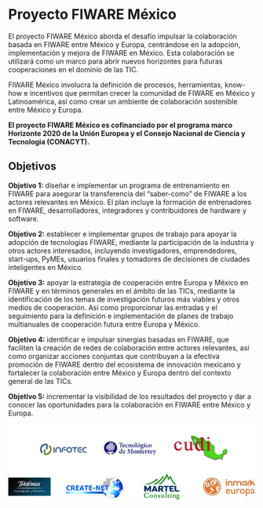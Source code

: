 # Proyecto FIWARE México
El proyecto FIWARE México aborda el desafío impulsar la colaboración basada en FIWARE entre México y Europa, centrándose en la adopción, implementación y mejora de FIWARE en México. Esta colaboración se utilizará como un marco para abrir nuevos horizontes para futuras cooperaciones en el dominio de las TIC.

FIWARE México involucra la definición de procesos, herramientas, know-how e incentivos que permitan crecer la comunidad de FIWARE en México y Latinoamérica,  así como crear un ambiente de colaboración sostenible entre México y Europa.

**El proyecto FIWARE México es cofinanciado por el programa marco Horizonte 2020 de la Unión Europea y el Consejo Nacional de Ciencia y Tecnologia (CONACYT).**

## Objetivos
**Objetivo 1:** diseñar e implementar un programa de entrenamiento en FIWARE para asegurar la transferencia del “saber-como” de FIWARE a los actores relevantes en México. El plan incluye la formación de entrenadores en FIWARE, desarrolladores, integradores y contribuidores de hardware y software.  

**Objetivo 2:** establecer e implementar grupos de trabajo para apoyar la adopción de tecnologías FIWARE, mediante la participación de la industria y otros actores interesados, incluyendo investigadores, emprendedores, start-ups, PyMEs, usuarios finales y tomadores de decisiones de ciudades inteligentes en México. 

**Objetivo 3:** apoyar la estrategia de cooperación entre Europa y México en FIWARE y en términos generales en el ámbito de las TICs, mediante la identificación de los temas de investigación futuros más viables y otros medios de cooperación. Así como proporcionar las entradas y el seguimiento para la definición e implementación de planes de trabajo multianuales de cooperación futura entre Europa y México. 

**Objetivo 4:** identificar e impulsar sinergias basadas en FIWARE, que faciliten la creación de redes de colaboración entre actores relevantes, así como organizar acciones conjuntas que contribuyan a la efectiva promoción de FIWARE dentro del ecosistema de innovación mexicano y fortalecer la colaboración entre México y Europa dentro del contexto general de las TICs.

**Objetivo 5:** incrementar la visibilidad de los resultados del proyecto y dar a conocer las oportunidades para la colaboración en FIWARE entre México y Europa.  

  ![partners](./images//partners.jpg)



